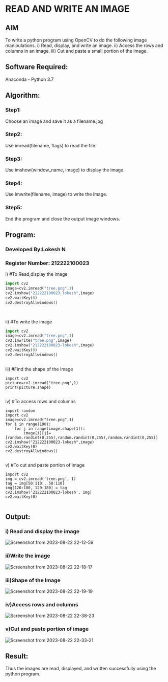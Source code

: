 # READ AND WRITE AN IMAGE
## AIM
To write a python program using OpenCV to do the following image manipulations.
i) Read, display, and write an image.
ii) Access the rows and columns in an image.
iii) Cut and paste a small portion of the image.

## Software Required:
Anaconda - Python 3.7
## Algorithm:
### Step1:
Choose an image and save it as a filename.jpg
### Step2:
Use imread(filename, flags) to read the file.
### Step3:
Use imshow(window_name, image) to display the image.
### Step4:
Use imwrite(filename, image) to write the image.
### Step5:
End the program and close the output image windows.
## Program:
### Developed By:Lokesh N
### Register Number: 212222100023
i) #To Read,display the image
```python
import cv2
image=cv2.imread("tree.png",1)
cv2.imshow("212222100023_lokesh",image)
cv2.waitKey(0)
cv2.destroyAllwindows()

  

```
ii) #To write the image
```python
import cv2
image=cv2.imread("tree.png",1)
cv2.imwrite("tree.png",image)
cv2.imshow("212222100023-lokesh",image)
cv2.waitKey(0)
cv2.destroyAllwindows()



```
iii) #Find the shape of the Image
```python3
import cv2
picture=cv2.imread("tree.png",1)
print(picture.shape)


```
iv) #To access rows and columns

```python3
import random
import cv2
image=cv2.imread("tree.png",1)
for i in range(100):
    for j in range(image.shape[1]):
        image[i][j]=[random.randint(0,255),random.randint(0,255),random.randint(0,255)]
cv2.imshow("212222100023-lokesh",image)
cv2.waitKey(0)
cv2.destroyAllwindows()


```
v) #To cut and paste portion of image
```python3
import cv2
img = cv2.imread('tree.png', 1)
tag = img[50:110:, 50:110]
img[120:180, 120:180] = tag
cv2.imshow('212222100023-lokesh', img)
cv2.waitKey(0)


```

## Output:

### i) Read and display the image
![Screenshot from 2023-08-22 22-12-59](https://github.com/lokeshnarayanan/READ-AND-WRITE-IMAGE/assets/119393019/9db68d41-95dd-4cc0-8780-1000b037eeb7)


### ii)Write the image

![Screenshot from 2023-08-22 22-18-17](https://github.com/lokeshnarayanan/READ-AND-WRITE-IMAGE/assets/119393019/aec73550-bca2-42ab-9725-378ccbec9b42)


### iii)Shape of the Image

![Screenshot from 2023-08-22 22-19-19](https://github.com/lokeshnarayanan/READ-AND-WRITE-IMAGE/assets/119393019/acadc7d4-1281-4d35-b482-966d73aad7f4)


### iv)Access rows and columns
![Screenshot from 2023-08-22 22-38-23](https://github.com/lokeshnarayanan/READ-AND-WRITE-IMAGE/assets/119393019/530cec4f-9ff0-42cb-9710-d367568bcd9b)


### v)Cut and paste portion of image

![Screenshot from 2023-08-22 22-33-21](https://github.com/lokeshnarayanan/READ-AND-WRITE-IMAGE/assets/119393019/907f99dc-ae9c-4b8e-a4e2-1c5ecfe83c9b)

## Result:
Thus the images are read, displayed, and written successfully using the python program.
